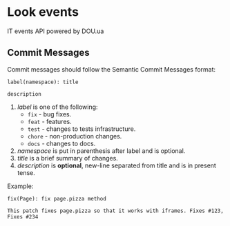 # Look events
IT events API powered by DOU.ua

## Commit Messages

Commit messages should follow the Semantic Commit Messages format:

```
label(namespace): title

description
```

1. *label* is one of the following:
    - `fix` - bug fixes.
    - `feat` - features.
    - `test` - changes to tests infrastructure.
    - `chore` - non-production changes.
    - `docs` - changes to docs.
2. *namespace* is put in parenthesis after label and is optional.
3. *title* is a brief summary of changes.
4. *description* is **optional**, new-line separated from title and is in present tense.

Example:

```
fix(Page): fix page.pizza method

This patch fixes page.pizza so that it works with iframes. Fixes #123, Fixes #234
```
